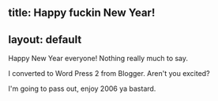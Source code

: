 title: Happy fuckin New Year!
---
layout: default
---

Happy New Year everyone! Nothing really much to say.

I converted to Word Press 2 from Blogger. Aren't you excited?

I'm going to pass out, enjoy 2006 ya bastard.
